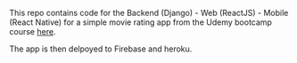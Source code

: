This repo contains code for the Backend (Django) - Web (ReactJS) - Mobile (React Native) for a simple movie rating app from the Udemy bootcamp course [here](https://www.udemy.com/course/react-django-full-stack/).

The app is then delpoyed to Firebase and heroku.
